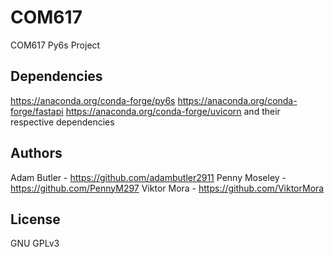 # COM617
COM617 Py6s Project

## Dependencies
https://anaconda.org/conda-forge/py6s
https://anaconda.org/conda-forge/fastapi
https://anaconda.org/conda-forge/uvicorn
and their respective dependencies

## Authors
Adam Butler - https://github.com/adambutler2911
Penny Moseley - https://github.com/PennyM297
Viktor Mora - https://github.com/ViktorMora

## License
GNU GPLv3 